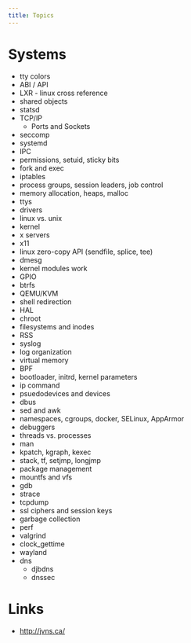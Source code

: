 ```yaml
---
title: Topics
---
```


# Systems

- tty colors
- ABI / API
- LXR - linux cross reference
- shared objects
- statsd
- TCP/IP
  - Ports and Sockets
- seccomp
- systemd
- IPC
- permissions, setuid, sticky bits
- fork and exec
- iptables
- process groups, session leaders, job control
- memory allocation, heaps, malloc
- ttys
- drivers
- linux vs. unix
- kernel
- x servers
- x11
- linux zero-copy API (sendfile, splice, tee)
- dmesg
- kernel modules work
- GPIO
- btrfs
- QEMU/KVM
- shell redirection
- HAL
- chroot
- filesystems and inodes
- RSS
- syslog
- log organization
- virtual memory
- BPF
- bootloader, initrd, kernel parameters
- ip command
- psuedodevices and devices
- dbus
- sed and awk
- namespaces, cgroups, docker, SELinux, AppArmor
- debuggers
- threads vs. processes
- man
- kpatch, kgraph, kexec
- stack, tf, setjmp, longjmp
- package management
- mountfs and vfs
- gdb
- strace
- tcpdump
- ssl ciphers and session keys
- garbage collection
- perf
- valgrind
- clock_gettime
- wayland
- dns
  - djbdns
  - dnssec

# Links

- http://jvns.ca/
   
